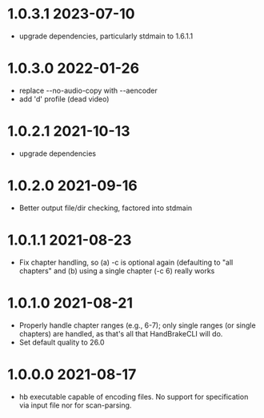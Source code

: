 1.0.3.1 2023-07-10
==================
- upgrade dependencies, particularly stdmain to 1.6.1.1

1.0.3.0 2022-01-26
==================
- replace --no-audio-copy with --aencoder
- add 'd' profile (dead video)

1.0.2.1 2021-10-13
==================
- upgrade dependencies

1.0.2.0 2021-09-16
==================
- Better output file/dir checking, factored into stdmain

1.0.1.1 2021-08-23
==================
- Fix chapter handling, so (a) -c is optional again (defaulting to "all
  chapters" and (b) using a single chapter (-c 6) really works

1.0.1.0 2021-08-21
==================
- Properly handle chapter ranges (e.g., 6-7); only single ranges (or single
  chapters) are handled, as that's all that HandBrakeCLI will do.
- Set default quality to 26.0

1.0.0.0 2021-08-17
==================
- hb executable capable of encoding files.  No support for specification via
  input file nor for scan-parsing.
